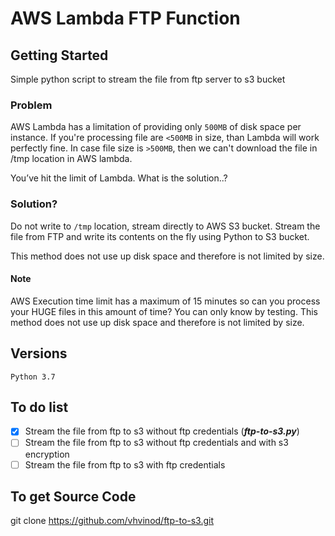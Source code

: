 # AWS Lambda FTP Function
## Getting Started
Simple python script to stream the file from ftp server to s3 bucket
### Problem
AWS Lambda has a limitation of providing only `500MB` of disk space per instance. If you're processing file are `<500MB` in size, than Lambda will work perfectly fine.
In case file size is `>500MB`, then we can't download the file in /tmp location in AWS lambda.

You’ve hit the limit of Lambda. What is the solution..?
### Solution?
Do not write to `/tmp` location, stream directly to AWS S3 bucket.
Stream the file from FTP and write its contents on the fly using Python to S3 bucket.

This method does not use up disk space and therefore is not limited by size.
#### Note
AWS Execution time limit has a maximum of 15 minutes so can you process your HUGE files in this amount of time? You can only know by testing.
This method does not use up disk space and therefore is not limited by size.
## Versions
```
Python 3.7
```
## To do list
- [X] Stream the file from ftp to s3 without ftp credentials (***ftp-to-s3.py***)
- [ ] Stream the file from ftp to s3 without ftp credentials and with s3 encryption
- [ ] Stream the file from ftp to s3 with ftp credentials

## To get Source Code
git clone https://github.com/vhvinod/ftp-to-s3.git
